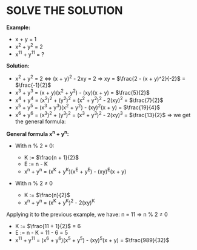 # SOLVE THE SOLUTION

**Example:**
- x + y = 1
- x<sup>2</sup> + y<sup>2</sup> = 2
- x<sup>11</sup> + y<sup>11</sup> = ?

**Solution:**
- x<sup>2</sup> + y<sup>2</sup> = 2 <=> (x + y)<sup>2</sup> - 2xy = 2
                                     => xy = $\frac{2 - (x + y)^2}{-2}$	= $\frac{-1}{2}$
- x<sup>3</sup> + y<sup>3</sup> = (x + y)(x<sup>2</sup> + y<sup>2</sup>) - (xy)(x + y) = $\frac{5}{2}$
- x<sup>4</sup> + y<sup>4</sup> = (x<sup>2</sup>)<sup>2</sup> + (y<sup>2</sup>)<sup>2</sup> = (x<sup>2</sup> + y<sup>2</sup>)<sup>2</sup> - 2(xy)<sup>2</sup> = $\frac{7}{2}$
- x<sup>5</sup> + y<sup>5</sup> = (x<sup>3</sup> + y<sup>3</sup>)(x<sup>2</sup> + y<sup>2</sup>) - (xy)<sup>2</sup>(x + y) = $\frac{19}{4}$
- x<sup>6</sup> + y<sup>6</sup> = (x<sup>3</sup>)<sup>2</sup> + (y<sup>3</sup>)<sup>2</sup> = (x<sup>3</sup> + y<sup>3</sup>)<sup>2</sup> - 2(xy)<sup>3</sup> = $\frac{13}{2}$
=> we get the general formula:

**General formula x<sup>n</sup> + y<sup>n</sup>:**
+ With n % 2 = 0:
  + K := $\frac{n + 1}{2}$
  + E := n - K
  + x<sup>n</sup> + y<sup>n</sup> = (x<sup>K</sup> + y<sup>K</sup>)(x<sup>E</sup> + y<sup>E</sup>) - (xy)<sup>E</sup>(x + y)

+ With n % 2 ≠ 0
  + K := $\frac{n}{2}$
  + x<sup>n</sup> + y<sup>n</sup> = (x<sup>K</sup> + y<sup>K</sup>)<sup>2</sup> - 2(xy)<sup>K</sup>

Applying it to the previous example, we have: n = 11 => n % 2 ≠ 0
  + K := $\frac{11 + 1}{2}$ = 6
  + E := n - K = 11 - 6 = 5
  + x<sup>11</sup> + y<sup>11</sup> = (x<sup>6</sup> + y<sup>6</sup>)(x<sup>5</sup> + y<sup>5</sup>) - (xy)<sup>5</sup>(x + y) = $\frac{989}{32}$
